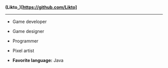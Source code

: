 **(Likto_)[https://github.com/Likto]**
___
* Game developer
* Game designer
* Programmer
* Pixel artist

* **Favorite language:** Java
